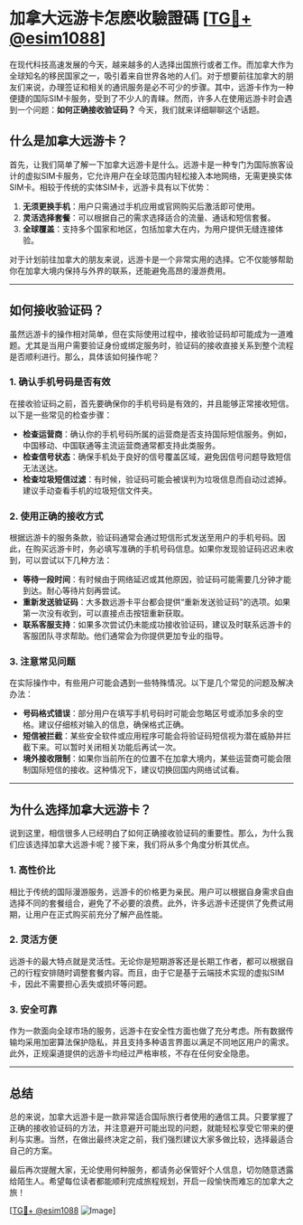 # 加拿大远游卡怎麽收驗證碼 [[TG💪+ @esim1088](https://t.me/s/esim1088)]

在现代科技高速发展的今天，越来越多的人选择出国旅行或者工作。而加拿大作为全球知名的移民国家之一，吸引着来自世界各地的人们。对于想要前往加拿大的朋友们来说，办理签证和相关的通讯服务是必不可少的步骤。其中，远游卡作为一种便捷的国际SIM卡服务，受到了不少人的青睐。然而，许多人在使用远游卡时会遇到一个问题：**如何正确接收验证码？** 今天，我们就来详细聊聊这个话题。

## 什么是加拿大远游卡？

首先，让我们简单了解一下加拿大远游卡是什么。远游卡是一种专门为国际旅客设计的虚拟SIM卡服务，它允许用户在全球范围内轻松接入本地网络，无需更换实体SIM卡。相较于传统的实体SIM卡，远游卡具有以下优势：

1. **无须更换手机**：用户只需通过手机应用或官网购买后激活即可使用。
2. **灵活选择套餐**：可以根据自己的需求选择适合的流量、通话和短信套餐。
3. **全球覆盖**：支持多个国家和地区，包括加拿大在内，为用户提供无缝连接体验。

对于计划前往加拿大的朋友来说，远游卡是一个非常实用的选择。它不仅能够帮助你在加拿大境内保持与外界的联系，还能避免高昂的漫游费用。

---

## 如何接收验证码？

虽然远游卡的操作相对简单，但在实际使用过程中，接收验证码却可能成为一道难题。尤其是当用户需要验证身份或绑定服务时，验证码的接收直接关系到整个流程是否顺利进行。那么，具体该如何操作呢？

### 1. 确认手机号码是否有效

在接收验证码之前，首先要确保你的手机号码是有效的，并且能够正常接收短信。以下是一些常见的检查步骤：

- **检查运营商**：确认你的手机号码所属的运营商是否支持国际短信服务。例如，中国移动、中国联通等主流运营商通常都支持此类服务。
- **检查信号状态**：确保手机处于良好的信号覆盖区域，避免因信号问题导致短信无法送达。
- **检查垃圾短信过滤**：有时候，验证码可能会被误判为垃圾信息而自动过滤掉。建议手动查看手机的垃圾短信文件夹。

### 2. 使用正确的接收方式

根据远游卡的服务条款，验证码通常会通过短信形式发送至用户的手机号码。因此，在购买远游卡时，务必填写准确的手机号码信息。如果你发现验证码迟迟未收到，可以尝试以下几种方法：

- **等待一段时间**：有时候由于网络延迟或其他原因，验证码可能需要几分钟才能到达。耐心等待片刻再尝试。
- **重新发送验证码**：大多数远游卡平台都会提供“重新发送验证码”的选项。如果第一次没有收到，可以直接点击按钮重新获取。
- **联系客服支持**：如果多次尝试仍未能成功接收验证码，建议及时联系远游卡的客服团队寻求帮助。他们通常会为你提供更加专业的指导。

### 3. 注意常见问题

在实际操作中，有些用户可能会遇到一些特殊情况。以下是几个常见的问题及解决办法：

- **号码格式错误**：部分用户在填写手机号码时可能会忽略区号或添加多余的空格。建议仔细核对输入的信息，确保格式正确。
- **短信被拦截**：某些安全软件或应用程序可能会将验证码短信视为潜在威胁并拦截下来。可以暂时关闭相关功能后再试一次。
- **境外接收限制**：如果你当前所在的位置不在加拿大境内，某些运营商可能会限制国际短信的接收。这种情况下，建议切换回国内网络试试看。

---

## 为什么选择加拿大远游卡？

说到这里，相信很多人已经明白了如何正确接收验证码的重要性。那么，为什么我们应该选择加拿大远游卡呢？接下来，我们将从多个角度分析其优点。

### 1. 高性价比

相比于传统的国际漫游服务，远游卡的价格更为亲民。用户可以根据自身需求自由选择不同的套餐组合，避免了不必要的浪费。此外，许多远游卡还提供了免费试用期，让用户在正式购买前充分了解产品性能。

### 2. 灵活方便

远游卡的最大特点就是灵活性。无论你是短期游客还是长期工作者，都可以根据自己的行程安排随时调整套餐内容。而且，由于它是基于云端技术实现的虚拟SIM卡，因此不需要担心丢失或损坏等问题。

### 3. 安全可靠

作为一款面向全球市场的服务，远游卡在安全性方面也做了充分考虑。所有数据传输均采用加密算法保护隐私，并且支持多种语言界面以满足不同地区用户的需求。此外，正规渠道提供的远游卡均经过严格审核，不存在任何安全隐患。

---

## 总结

总的来说，加拿大远游卡是一款非常适合国际旅行者使用的通信工具。只要掌握了正确的接收验证码的方法，并注意避开可能出现的问题，就能轻松享受它带来的便利与实惠。当然，在做出最终决定之前，我们强烈建议大家多做比较，选择最适合自己的方案。

最后再次提醒大家，无论使用何种服务，都请务必保管好个人信息，切勿随意透露给陌生人。希望每位读者都能顺利完成旅程规划，开启一段愉快而难忘的加拿大之旅！

[[TG💪+ @esim1088](https://t.me/s/esim1088) ![Image](https://i.postimg.cc/4NQfJmqS/Snipaste-2025-05-13-00-14-12.png)]